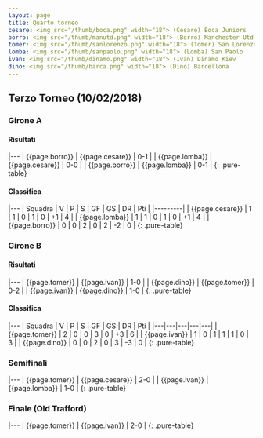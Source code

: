 ```yaml
---
layout: page
title: Quarto torneo
cesare: <img src="/thumb/boca.png" width="18"> (Cesare) Boca Juniors
borro: <img src="/thumb/manutd.png" width="18"> (Borro) Manchester Utd
tomer: <img src="/thumb/sanlorenzo.png" width="18"> (Tomer) San Lorenzo
lomba: <img src="/thumb/sanpaolo.png" width="18"> (Lomba) San Paolo
ivan: <img src="/thumb/dinamo.png" width="18"> (Ivan) Dinamo Kiev
dino: <img src="/thumb/barca.png" width="18"> (Dino) Barcellona
---
```


<link rel="stylesheet" href="https://unpkg.com/purecss@1.0.0/build/pure-min.css" integrity="sha384-nn4HPE8lTHyVtfCBi5yW9d20FjT8BJwUXyWZT9InLYax14RDjBj46LmSztkmNP9w" crossorigin="anonymous">

## Terzo Torneo (10/02/2018)

### Girone A

#### Risultati

|---
| {{page.borro}} | {{page.cesare}}    | 0-1 |
| {{page.lomba}} | {{page.cesare}}    | 0-0 |
| {{page.borro}} | {{page.lomba}}   | 0-1 |
{: .pure-table}

#### Classifica

|---
| Squadra | V | P | S | GF | GS | DR | Pti |
|---------|
| {{page.cesare}} | 1 | 1 | 0 | 1 | 0 | +1 | 4 |
| {{page.lomba}} | 1 | 1 | 0 | 1 | 0 | +1 | 4 |
| {{page.borro}} | 0 | 0 | 2 | 0 | 2 | -2 | 0 |
{: .pure-table}

### Girone B

#### Risultati

|---
| {{page.tomer}} | {{page.ivan}}    | 1-0 |
| {{page.dino}} | {{page.tomer}}    | 0-2 |
| {{page.ivan}} | {{page.dino}}   | 1-0 |
{: .pure-table}

#### Classifica

|---
| Squadra | V | P | S | GF | GS | DR | Pti |
|---|---|---|---|---|
| {{page.tomer}} | 2 | 0 | 0 | 3 | 0 | +3 | 6 |
| {{page.ivan}} | 1 | 0 | 1 | 1 | 1 | 0 | 3 |
| {{page.dino}} | 0 | 0 | 2 | 0 | 3 | -3 | 0 |
{: .pure-table}

### Semifinali

|---
| {{page.tomer}} | {{page.cesare}} | 2-0 |
| {{page.ivan}} | {{page.lomba}} | 1-0 | 
{: .pure-table}

### Finale (Old Trafford)

|---
| {{page.tomer}} | {{page.ivan}} | 2-0 |
{: .pure-table}


